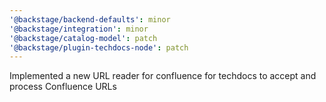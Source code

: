 ```yaml
---
'@backstage/backend-defaults': minor
'@backstage/integration': minor
'@backstage/catalog-model': patch
'@backstage/plugin-techdocs-node': patch
---
```


Implemented a new URL reader for confluence for techdocs to accept and process Confluence URLs
